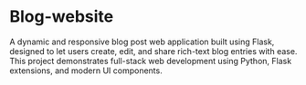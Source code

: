 # Blog-website
A dynamic and responsive blog post web application built using Flask, designed to let users create, edit, and share rich-text blog entries with ease. This project demonstrates full-stack web development using Python, Flask extensions, and modern UI components.
